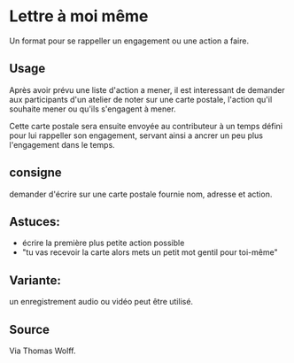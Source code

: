 # Lettre à moi même

Un format pour se rappeller un engagement ou une action a faire.

## Usage

Après avoir prévu une liste d'action a mener, il est interessant de demander aux participants d'un atelier de noter sur une carte postale, l'action qu'il souhaite mener ou qu'ils s'engagent à mener.

Cette carte postale sera ensuite envoyée au contributeur à un temps défini pour lui rappeller son engagement, servant ainsi a ancrer un peu plus l'engagement dans le temps.

## consigne

demander d'écrire sur une carte postale fournie nom, adresse et action.

## Astuces: 
- écrire la première plus petite action possible
- "tu vas recevoir la carte alors mets un petit mot gentil pour toi-même"

## Variante:
 un enregistrement audio ou vidéo peut être utilisé.

## Source
Via Thomas Wolff.

